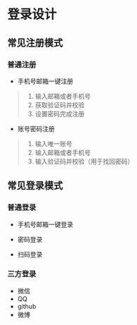# 登录设计

## 常见注册模式

### 普通注册

* 手机号邮箱一键注册

> 1. 输入邮箱或者手机号
> 2. 获取验证码并校验
> 3. 设置密码完成注册

* 账号密码注册

> 1. 输入唯一账号
> 2. 输入邮箱或者手机号
> 3. 输入验证码并校验（用于找回密码）

## 常见登录模式

### 普通登录

* 手机号邮箱一键登录

* 密码登录
* 扫码登录

### 三方登录

* 微信
* QQ
* github
* 微博
